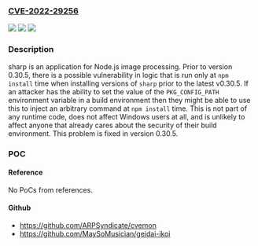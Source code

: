 ### [CVE-2022-29256](https://cve.mitre.org/cgi-bin/cvename.cgi?name=CVE-2022-29256)
![](https://img.shields.io/static/v1?label=Product&message=sharp&color=blue)
![](https://img.shields.io/static/v1?label=Version&message=n%2Fa&color=blue)
![](https://img.shields.io/static/v1?label=Vulnerability&message=CWE-77%3A%20Improper%20Neutralization%20of%20Special%20Elements%20used%20in%20a%20Command%20('Command%20Injection')&color=brighgreen)

### Description

sharp is an application for Node.js image processing. Prior to version 0.30.5, there is a possible vulnerability in logic that is run only at `npm install` time when installing versions of `sharp` prior to the latest v0.30.5. If an attacker has the ability to set the value of the `PKG_CONFIG_PATH` environment variable in a build environment then they might be able to use this to inject an arbitrary command at `npm install` time. This is not part of any runtime code, does not affect Windows users at all, and is unlikely to affect anyone that already cares about the security of their build environment. This problem is fixed in version 0.30.5.

### POC

#### Reference
No PoCs from references.

#### Github
- https://github.com/ARPSyndicate/cvemon
- https://github.com/MaySoMusician/geidai-ikoi

